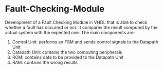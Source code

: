 # Fault-Checking-Module
Development of a Fault Checking Module in VHDL that is able to check whether a fault has occurred or not. It compares the result computed by the actual system with the expected one.
The main components are:
1. Control Unit: performs an FSM and sends control signals to the Datapath Unit
2. Datapath Unit: contains the two computing peripherals
3. ROM: contains data to be provided to the Datapath Unit 
4. RAM: contains the wrong results

